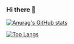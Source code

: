 ### Hi there 👋

[![Anurag's GitHub stats](https://github-readme-stats.vercel.app/api?username=Jerry-Liu-dot&theme=tokyonight)](https://github.com/anuraghazra/github-readme-stats)

[![Top Langs](https://github-readme-stats.vercel.app/api/top-langs/?username=Jerry-Liu-dot&langs_count=8&theme=tokyonight)](https://github.com/anuraghazra/github-readme-stats)

<!--
**Jerry-Liu-dot/Jerry-Liu-dot** is a ✨ _special_ ✨ repository because its `README.md` (this file) appears on your GitHub profile.

Here are some ideas to get you started:

- 🔭 I’m currently working on ...
- 🌱 I’m currently learning ...
- 👯 I’m looking to collaborate on ...
- 🤔 I’m looking for help with ...
- 💬 Ask me about ...
- 📫 How to reach me: ...
- 😄 Pronouns: ...
- ⚡ Fun fact: ...
-->
